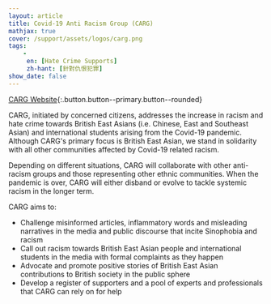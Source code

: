 ```yaml
---
layout: article
title: Covid-19 Anti Racism Group (CARG)
mathjax: true
cover: /support/assets/logos/carg.png
tags:
    -
     en: [Hate Crime Supports]
     zh-hant: [針對仇恨犯罪]
show_date: false
---
```

[CARG Website](https://www.carg.info/){:.button.button--primary.button--rounded}

CARG, initiated by concerned citizens, addresses the increase in racism and hate crime towards British East Asians (i.e. Chinese, East and Southeast Asian) and international students arising from the Covid-19 pandemic. Although CARG's primary focus is British East Asian, we stand in solidarity with all other communities affected by Covid-19 related racism.

Depending on different situations, CARG will collaborate with other anti-racism groups and those representing other ethnic communities. When the pandemic is over, CARG will either disband or evolve to tackle systemic racism in the longer term.

CARG aims to:
- Challenge misinformed articles, inflammatory words and misleading narratives in the media and public discourse that incite Sinophobia and racism
- Call out racism towards British East Asian people and international students in the media with formal complaints as they happen
- Advocate and promote positive stories of British East Asian contributions to British society in the public sphere
- Develop a register of supporters and a pool of experts and professionals that CARG can rely on for help
